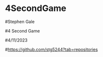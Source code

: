 # 4SecondGame

#Stephen Gale

#4 Second Game

#4/11/2023

#https://github.com/stg5244?tab=repositories
